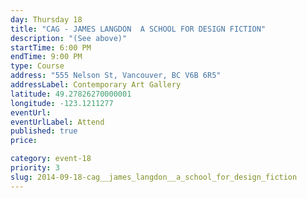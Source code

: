 ```yaml
---
day: Thursday 18
title: "CAG - JAMES LANGDON  A SCHOOL FOR DESIGN FICTION"
description: "(See above)"
startTime: 6:00 PM
endTime: 9:00 PM
type: Course
address: "555 Nelson St, Vancouver, BC V6B 6R5"
addressLabel: Contemporary Art Gallery
latitude: 49.27826270000001
longitude: -123.1211277
eventUrl: 
eventUrlLabel: Attend
published: true
price: 

category: event-18
priority: 3
slug: 2014-09-18-cag__james_langdon__a_school_for_design_fiction
---
```

